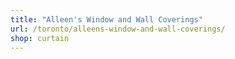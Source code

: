 ```yaml
---
title: "Alleen's Window and Wall Coverings"
url: /toronto/alleens-window-and-wall-coverings/
shop: curtain
---
```


